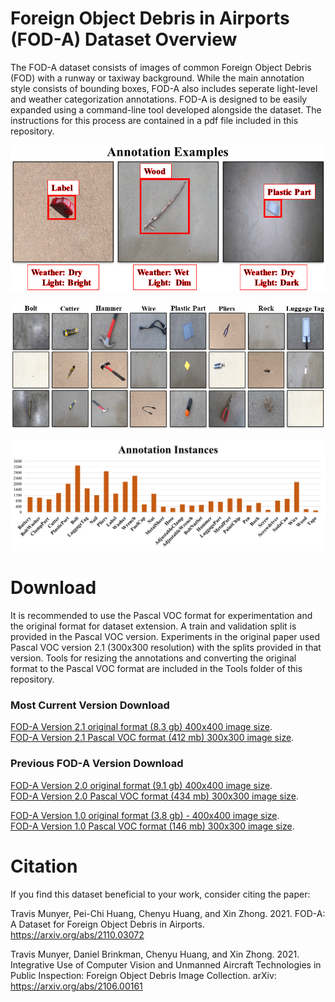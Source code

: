 # <a name="overview"/>Foreign Object Debris in Airports (FOD-A) Dataset Overview
The FOD-A dataset consists of images of common Foreign Object Debris (FOD) with a runway or taxiway background. While the main annotation style consists of bounding boxes, FOD-A also includes seperate light-level and weather categorization annotations. FOD-A is designed to be easily expanded using a command-line tool developed alongside the dataset. The instructions for this process are contained in a pdf file included in this repository.

<p align="center">
  <img alt="AnnotationExamples" src="Examples/AnnotationExamples.png">
</p>

<p align="center">
  <img alt="Examples" src="Examples/manyEx.png">
</p>
  
<p align="center">
  <img alt="Instances" src="Examples/AnnotationInstancesV2.1.png">
</p>

# <a name="download_instructions"/>Download
It is recommended to use the Pascal VOC format for experimentation and the original format for dataset extension. A train and validation split is provided in the Pascal VOC version. Experiments in the original paper used Pascal VOC version 2.1 (300x300 resolution) with the splits provided in that version. Tools for resizing the annotations and converting the original format to the Pascal VOC format are included in the Tools folder of this repository. 

### Most Current Version Download
[FOD-A Version 2.1 original format (8.3 gb) 400x400 image size](https://docs.google.com/uc?export=download&id=1qUpUu4fc90TrsWHLM0pCfIaFvHoNj8Ql).  
[FOD-A Version 2.1 Pascal VOC format (412 mb) 300x300 image size](https://docs.google.com/uc?export=download&id=1zryvMCz51g1x9ynuRtJEh7iYF79bBVLz).  

### Previous FOD-A Version Download

[FOD-A Version 2.0 original format (9.1 gb) 400x400 image size](https://docs.google.com/uc?export=download&id=1AMLDjMlobDU5etls3bmWzBeEk_NTyK0C).  
[FOD-A Version 2.0 Pascal VOC format (434 mb) 300x300 image size](https://docs.google.com/uc?export=download&id=1q4yEcEEUuRk9kdEMOra-ZEFn6TJ8gB7h).  

[FOD-A Version 1.0 original format (3.8 gb) - 400x400 image size](https://docs.google.com/uc?export=download&id=1wkw1sINcNPRGzXg_vw212Hsi4INB7UrN).  
[FOD-A Version 1.0 Pascal VOC format (146 mb) 300x300 image size](https://docs.google.com/uc?export=download&id=1x6kc8gLNE-2dAKODBIVSQEAoXw8RmTSk).  

# <a name="citation"/>Citation
If you find this dataset beneficial to your work, consider citing the paper:

Travis Munyer, Pei-Chi Huang, Chenyu Huang, and Xin Zhong. 2021. FOD-A: A Dataset for Foreign Object Debris in Airports. https://arxiv.org/abs/2110.03072  

Travis Munyer, Daniel Brinkman, Chenyu Huang, and Xin Zhong. 2021. Integrative Use of Computer Vision and Unmanned Aircraft Technologies in Public Inspection: Foreign Object Debris Image Collection. arXiv: https://arxiv.org/abs/2106.00161
